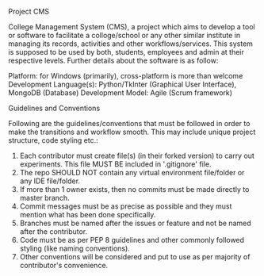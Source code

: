 Project CMS

College Management System (CMS), a project which aims to develop a tool or software to facilitate a colloge/school or any other similar institute in managing its records, activities and other workflows/services. This system is supposed to be used by both, students, employees and admin at their respective levels. Further details about the software is as follow:

Platform: for Windows (primarily), cross-platform is more than welcome
Development Language(s): Python/TkInter (Graphical User Interface), MongoDB (Database)
Development Model: Agile (Scrum framework)


Guidelines and Conventions

Following are the guidelines/conventions that must be followed in order to make the transitions and workflow smooth. This may include unique project structure, code styling etc.:

  1) Each contributor must create file(s) (in their forked version) to carry out experiments. This file MUST BE included in '.gitignore' file.
  2) The repo SHOULD NOT contain any virtual environment file/folder or any IDE file/folder.
  3) If more than 1 owner exists, then no commits must be made directly to master branch.
  4) Commit messages must be as precise as possible and they must mention what has been done specifically.
  5) Branches must be named after the issues or feature and not be named after the contributor.
  6) Code must be as per PEP 8 guidelines and other commonly followed styling (like naming conventions).
  7) Other conventions will be considered and put to use as per majority of contributor's convenience.